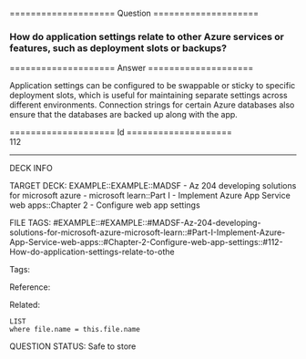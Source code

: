 ==================== Question ====================  

### How do application settings relate to other Azure services or features, such as deployment slots or backups?  

==================== Answer ====================  

Application settings can be configured to be swappable or sticky to specific deployment slots, which is useful for maintaining separate settings across different environments. Connection strings for certain Azure databases also ensure that the databases are backed up along with the app.

==================== Id ====================  
112

---

DECK INFO

TARGET DECK: EXAMPLE::EXAMPLE::MADSF - Az 204 developing solutions for microsoft azure - microsoft learn::Part I - Implement Azure App Service web apps::Chapter 2 - Configure web app settings

FILE TAGS: #EXAMPLE::#EXAMPLE::#MADSF-Az-204-developing-solutions-for-microsoft-azure-microsoft-learn::#Part-I-Implement-Azure-App-Service-web-apps::#Chapter-2-Configure-web-app-settings::#112-How-do-application-settings-relate-to-othe

Tags:

Reference:

Related:

```dataview
LIST
where file.name = this.file.name
```
QUESTION STATUS: Safe to store
